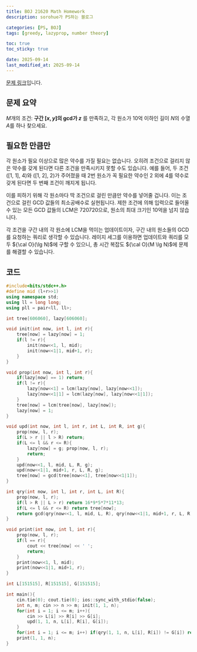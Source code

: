 ```yaml
---
title: BOJ 21620 Math Homework
description: sorohue가 PS하는 블로그

categories: [PS, BOJ]
tags: [greedy, lazyprop, number theory]

toc: true
toc_sticky: true

date: 2025-09-14
last_modified_at: 2025-09-14
---
```


[문제 링크](https://boj.kr/21620)입니다.

## 문제 요약

$M$개의 조건: **구간 $[x, y]$의 gcd가 $z$** 를 만족하고, 각 원소가 10억 이하인 길이 $N$의 수열 $A$를 하나 찾으세요.

## 필요한 만큼만

각 원소가 필요 이상으로 많은 약수를 가질 필요는 없습니다. 오히려 조건으로 걸리지 않은 약수를 갖게 된다면 다른 조건을 만족시키지 못할 수도 있습니다. 예를 들어, 두 조건 ([1, 1], 4)와 ([1, 2], 2)가 주어졌을 때 2번 원소가 꼭 필요한 약수인 2 외에 4를 약수로 갖게 된다면 두 번째 조건이 깨지게 됩니다.

이를 피하기 위해 각 원소마다 딱 조건으로 걸린 만큼만 약수를 넣어줄 겁니다. 이는 조건으로 걸린 GCD 값들의 최소공배수로 실현됩니다. 제한 조건에 의해 입력으로 들어올 수 있는 모든 GCD 값들의 LCM은 720720으로, 원소의 최대 크기인 10억을 넘지 않습니다.

각 조건을 구간 내의 각 원소에 LCM을 먹이는 업데이트이자, 구간 내의 원소들의 GCD를 요청하는 쿼리로 생각할 수 있습니다. 레이지 세그를 이용하면 업데이트와 쿼리를 모두 ${\cal O}(\lg N)$에 구할 수 있으니, 총 시간 복잡도 ${\cal O}(M \lg N)$에 문제를 해결할 수 있습니다.

## 코드

```cpp
#include<bits/stdc++.h>
#define mid (l+r>>1)
using namespace std;
using ll = long long;
using pll = pair<ll, ll>;

int tree[606060], lazy[606060];

void init(int now, int l, int r){
    tree[now] = lazy[now] = 1;
    if(l != r){
        init(now<<1, l, mid);
        init(now<<1|1, mid+1, r);
    }
}

void prop(int now, int l, int r){
    if(lazy[now] == 1) return;
    if(l != r){
        lazy[now<<1] = lcm(lazy[now], lazy[now<<1]);
        lazy[now<<1|1] = lcm(lazy[now], lazy[now<<1|1]);
    }
    tree[now] = lcm(tree[now], lazy[now]);
    lazy[now] = 1;
}

void upd(int now, int l, int r, int L, int R, int g){
    prop(now, l, r);
    if(L > r || l > R) return;
    if(L <= l && r <= R){
        lazy[now] = g; prop(now, l, r);
        return;
    }
    upd(now<<1, l, mid, L, R, g);
    upd(now<<1|1, mid+1, r, L, R, g);
    tree[now] = gcd(tree[now<<1], tree[now<<1|1]);
}

int qry(int now, int l, int r, int L, int R){
    prop(now, l, r);
    if(l > R || L > r) return 16*9*5*7*11*13;
    if(L <= l && r <= R) return tree[now];
    return gcd(qry(now<<1, l, mid, L, R), qry(now<<1|1, mid+1, r, L, R));
}

void print(int now, int l, int r){
    prop(now, l, r);
    if(l == r){
        cout << tree[now] << ' ';
        return;
    }
    print(now<<1, l, mid);
    print(now<<1|1, mid+1, r);
}

int L[151515], R[151515], G[151515];

int main(){
    cin.tie(0); cout.tie(0); ios::sync_with_stdio(false);
    int n, m; cin >> n >> m; init(1, 1, n);
    for(int i = 1; i <= m; i++){
        cin >> L[i] >> R[i] >> G[i];
        upd(1, 1, n, L[i], R[i], G[i]);
    }
    for(int i = 1; i <= m; i++) if(qry(1, 1, n, L[i], R[i]) != G[i]) return !(cout << "Impossible");
    print(1, 1, n);
}
```

